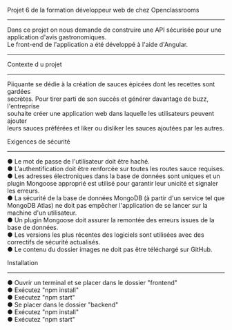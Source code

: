 Projet 6 de la formation développeur web de chez Openclassrooms <hr>

Dans ce projet on nous demande de construire une API sécurisée pour une application d'avis gastronomiques.<br>
Le front-end de l'application a été développé à l'aide d'Angular. <hr>

  Contexte d u projet <hr>
Piiquante se dédie à la création de sauces épicées dont les recettes sont gardées <br>
secrètes. Pour tirer parti de son succès et générer davantage de buzz, l'entreprise <br>
souhaite créer une application web dans laquelle les utilisateurs peuvent ajouter <br>
leurs sauces préférées et liker ou disliker les sauces ajoutées par les autres. <br>

 Exigences de sécurité <hr>
● Le mot de passe de l'utilisateur doit être haché. <br>
● L'authentification doit être renforcée sur toutes les routes sauce requises. <br>
● Les adresses électroniques dans la base de données sont uniques et un <br>
plugin Mongoose approprié est utilisé pour garantir leur unicité et signaler <br>
les erreurs. <br>
● La sécurité de la base de données MongoDB (à partir d'un service tel que <br>
MongoDB Atlas) ne doit pas empêcher l'application de se lancer sur la <br>
machine d'un utilisateur. <br>
● Un plugin Mongoose doit assurer la remontée des erreurs issues de la base
de données. <br>
● Les versions les plus récentes des logiciels sont utilisées avec des correctifs
de sécurité actualisés. <br>
● Le contenu du dossier images ne doit pas être téléchargé sur GitHub. <br>


 Installation <hr>
● Ouvrir un terminal et se placer dans le dossier "frontend" <br>
● Exécutez "npm install" <br>
● Exécutez "npm start" <br>
● Se placer dans le dossier "backend" <br>
● Exécutez "npm install" <br>
● Exécutez "npm start" <br>
